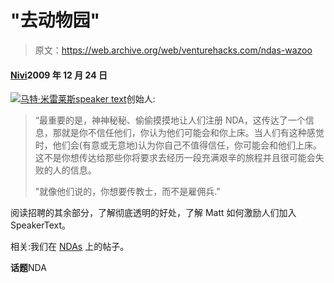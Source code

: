 # "去动物园"

> 原文：<https://web.archive.org/web/venturehacks.com/ndas-wazoo>

#### [Nivi](/web/20221208084659/https://venturehacks.com/about)2009 年 12 月 24 日

[![](img/382a3d1845b953ea59410b8173601502.png)](https://web.archive.org/web/20221208084659/http://www.metamorphblog.com/)[马特·米雷莱斯](https://web.archive.org/web/20221208084659/http://www.metamorphblog.com/)[speaker text](https://web.archive.org/web/20221208084659/http://www.speakertext.com/)创始人:

> “最重要的是，神神秘秘、偷偷摸摸地让人们注册 NDA，这传达了一个信息，那就是你不信任他们，你认为他们可能会和你上床。当人们有这种感觉时，他们会(有意或无意地)认为你自己不值得信任，你可能会和他们上床。这不是你想传达给那些你将要求去经历一段充满艰辛的旅程并且很可能会失败的人的信息。
> 
> "就像他们说的，你想要传教士，而不是雇佣兵."

阅读招聘的其余部分，了解彻底透明的好处，了解 Matt 如何激励人们加入 SpeakerText。

相关:我们在 [NDAs](https://web.archive.org/web/20221208084659/http://venturehacks.com/topics/nda) 上的帖子。

**话题**NDA